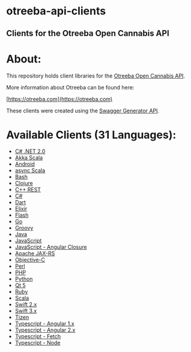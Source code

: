 otreeba-api-clients
=====


Clients for the Otreeba Open Cannabis API
-----

About:
=====
This repository holds client libraries for the [Otreeba Open Cannabis API](https://api.otreeba.com).

More information about Otreeba can be found here:

[https://otreeba.com](https://otreeba.com)

These clients were created using the [Swagger Generator API](https://generator.swagger.io).

Available Clients (31 Languages):
=====

* [C# .NET
  2.0](https://github.com/otreeba/otreeba-api-clients/tree/master/api-clients/CsharpDotNet2)
* [Akka Scala](https://github.com/otreeba/otreeba-api-clients/tree/master/api-clients/akka-scala)
* [Android](https://github.com/otreeba/otreeba-api-clients/tree/master/api-clients/android)
* [async
  Scala](https://github.com/otreeba/otreeba-api-clients/tree/master/api-clients/async-scala)
* [Bash](https://github.com/otreeba/otreeba-api-clients/tree/master/api-clients/bash)
* [Clojure](https://github.com/otreeba/otreeba-api-clients/tree/master/api-clients/clojure)
* [C++
  REST](https://github.com/otreeba/otreeba-api-clients/tree/master/api-clients/cpprest)
* [C#](https://github.com/otreeba/otreeba-api-clients/tree/master/api-clients/csharp)
* [Dart](https://github.com/otreeba/otreeba-api-clients/tree/master/api-clients/dart)
* [Elixir](https://github.com/otreeba/otreeba-api-clients/tree/master/api-clients/exlir)
* [Flash](https://github.com/otreeba/otreeba-api-clients/tree/master/api-clients/flash)
* [Go](https://github.com/otreeba/otreeba-api-clients/tree/master/api-clients/go)
* [Groovy](https://github.com/otreeba/otreeba-api-clients/tree/master/api-clients/groovy)
* [Java](https://github.com/otreeba/otreeba-api-clients/tree/master/api-clients/java)
* [JavaScript](https://github.com/otreeba/otreeba-api-clients/tree/master/api-clients/javascript)
* [JavaScript - Angular
  Closure](https://github.com/otreeba/otreeba-api-clients/tree/master/api-clients/javascript-closure-angular)
* [Apache JAX-RS](https://github.com/otreeba/otreeba-api-clients/tree/master/api-clients/jaxrs-cxf-client)
* [Objective-C](https://github.com/otreeba/otreeba-api-clients/tree/master/api-clients/objc)
* [Perl](https://github.com/otreeba/otreeba-api-clients/tree/master/api-clients/perl)
* [PHP](https://github.com/otreeba/otreeba-api-clients/tree/master/api-clients/php/SwaggerClient-php)
* [Python](https://github.com/otreeba/otreeba-api-clients/tree/master/api-clients/python)
* [Qt
  5](https://github.com/otreeba/otreeba-api-clients/tree/master/api-clients/qt5cpp)
* [Ruby](https://github.com/otreeba/otreeba-api-clients/tree/master/api-clients/ruby)
* [Scala](https://github.com/otreeba/otreeba-api-clients/tree/master/api-clients/scala)
* [Swift
  2.x](https://github.com/otreeba/otreeba-api-clients/tree/master/api-clients/swift)
* [Swift
  3.x](https://github.com/otreeba/otreeba-api-clients/tree/master/api-clients/swift3)
* [Tizen](https://github.com/otreeba/otreeba-api-clients/tree/master/api-clients/tizen)
* [Typescript -
  Angular 1.x](https://github.com/otreeba/otreeba-api-clients/tree/master/api-clients/typescript-angular)
* [Typescript - Angular
  2.x](https://github.com/otreeba/otreeba-api-clients/tree/master/api-clients/typescript-angular2)
* [Typescript -
  Fetch](https://github.com/otreeba/otreeba-api-clients/tree/master/api-clients/typescript-fetch)
* [Typescript -
  Node](https://github.com/otreeba/otreeba-api-clients/tree/master/api-clients/typescript-node)
